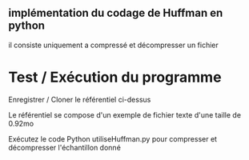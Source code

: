 ## implémentation du codage de Huffman en python 

   il consiste uniquement a compressé et décompresser un fichier 


# Test / Exécution du programme

Enregistrer / Cloner le référentiel ci-dessus

Le référentiel se compose d'un exemple de fichier texte d'une taille de 0.92mo

Exécutez le code Python utiliseHuffman.py pour compresser et décompresser l'échantillon donné
